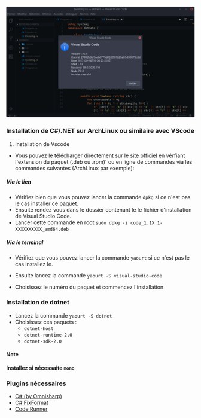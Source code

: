 ![about vscode](pics/pic1.png)

### Installation de C#/.NET sur ArchLinux ou similaire avec VScode


1. Installation de Vscode 
* Vous pouvez le télécharger directement sur le [site officiel](https://code.visualstudio.com/) en vérfiant l'extension du paquet (.deb ou .rpm)'
ou en ligne de commandes via les commandes suivantes (ArchLinux par exemple):

##### Via le lien 
* Vérifiez bien que vous pouvez lancer la commande `dpkg` si ce n'est pas le cas installer ce paquet.
* Ensuite rendez vous dans le dossier contenant le le fichier d'installation de Visual Studio Code.
* Lancer cette commande en root ``sudo dpkg -i code_1.1X.1-XXXXXXXXXX_amd64.deb``

##### Via le terminal 
* Vérifiez que vous pouvez lancer la commande ``yaourt`` si ce n'est pas le cas installez le.
* Ensuite lancez la commande ``yaourt -S visual-studio-code``

* Choisissez le numéro du paquet et commencez l'installation

### Installation de dotnet

* Lancez la commande ``yaourt -S dotnet``
* Choisissez ces paquets : 
  * ``dotnet-host``
  * ``dotnet-runtime-2.0``
  * ``dotnet-sdk-2.0``

#### Note
**Installez si nécessaite ``mono``**
  
### Plugins nécessaires
* [C# (by Omnisharp)](https://marketplace.visualstudio.com/items?itemName=ms-vscode.csharp)
* [C# FixFormat](https://marketplace.visualstudio.com/items?itemName=Leopotam.csharpfixformat)
* [Code Runner](https://marketplace.visualstudio.com/items?itemName=formulahendry.code-runner)